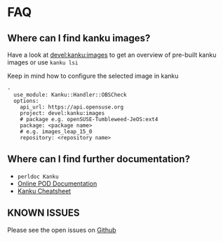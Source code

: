 # FAQ


## Where can I find kanku images?

Have a look at [devel:kanku:images](https://build.opensuse.org/project/show/devel:kanku:images)
to get an overview of pre-built kanku images or use ```kanku lsi```

Keep in mind how to configure the selected image in kanku

    -
      use_module: Kanku::Handler::OBSCheck
      options:
        api_url: https://api.opensuse.org
        project: devel:kanku:images
        # package e.g. openSUSE-Tumbleweed-JeOS:ext4
        package: <package name>
        # e.g. images_leap_15_0
        repository: <repository name>

## Where can I find further documentation?

* ```perldoc Kanku```
* [Online POD Documentation](/pod/Kanku.html)
* [Kanku Cheatsheet](https://www.cheatography.com/m0ses/cheat-sheets/kanku/)

## KNOWN ISSUES

Please see the open issues on [Github](https://github.com/M0ses/kanku/issues)
